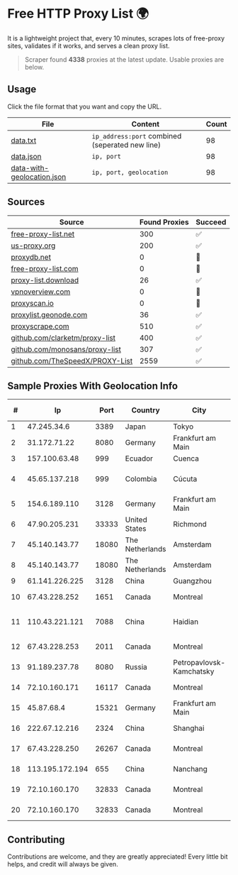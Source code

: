 
# Free HTTP Proxy List 🌍

It is a lightweight project that, every 10 minutes, scrapes lots of free-proxy sites, validates if it works, and serves a clean proxy list.


> Scraper found **4338** proxies at the latest update. Usable proxies are below.

## Usage

Click the file format that you want and copy the URL.


|File|Content|Count|
|----|-------|-----|
|[data.txt](https://raw.githubusercontent.com/themiralay/Proxy-List-World/master/data.txt)|`ip_address:port` combined (seperated new line)|98|
|[data.json](https://raw.githubusercontent.com/themiralay/Proxy-List-World/master/data.json)|`ip, port`|98|
|[data-with-geolocation.json](https://raw.githubusercontent.com/themiralay/Proxy-List-World/master/data-with-geolocation.json)|`ip, port, geolocation`|98|

## Sources

|Source|Found Proxies|Succeed|
|------|-------------|-------|
|[free-proxy-list.net](https://free-proxy-list.net)|300|✅|
|[us-proxy.org](https://www.us-proxy.org)|200|✅|
|[proxydb.net](http://proxydb.net)|0|🚫|
|[free-proxy-list.com](https://free-proxy-list.com/?page=&port=&type%5B%5D=http&type%5B%5D=https&up_time=0&search=Search)|0|🚫|
|[proxy-list.download](https://www.proxy-list.download/HTTP)|26|✅|
|[vpnoverview.com](https://vpnoverview.com/privacy/anonymous-browsing/free-proxy-servers)|0|🚫|
|[proxyscan.io](https://www.proxyscan.io)|0|🚫|
|[proxylist.geonode.com](https://proxylist.geonode.com/api/proxy-list?limit=300&page=1&sort_by=lastChecked&sort_type=desc&protocols=http,https)|36|✅|
|[proxyscrape.com](https://api.proxyscrape.com/v2/?request=displayproxies&protocol=http&timeout=10000&country=all&ssl=all&anonymity=all)|510|✅|
|[github.com/clarketm/proxy-list](https://raw.githubusercontent.com/clarketm/proxy-list/master/proxy-list-raw.txt)|400|✅|
|[github.com/monosans/proxy-list](https://raw.githubusercontent.com/monosans/proxy-list/main/proxies/http.txt)|307|✅|
|[github.com/TheSpeedX/PROXY-List](https://raw.githubusercontent.com/TheSpeedX/PROXY-List/master/http.txt)|2559|✅|


## Sample Proxies With Geolocation Info

|#|Ip|Port|Country|City|Internet Service Provider|
|-|--|----|-------|----|-------------------------|
|1|47.245.34.6|3389|Japan|Tokyo|Alibaba Cloud LLC|
|2|31.172.71.22|8080|Germany|Frankfurt am Main|Fornex Hosting S.L.|
|3|157.100.63.48|999|Ecuador|Cuenca|Ufinet Panama S.A.|
|4|45.65.137.218|999|Colombia|Cúcuta|Telecomunicaciones Del Catatumbo S.A.S|
|5|154.6.189.110|3128|Germany|Frankfurt am Main|haoxiangyun|
|6|47.90.205.231|33333|United States|Richmond|Alibaba.com LLC|
|7|45.140.143.77|18080|The Netherlands|Amsterdam|RoyaleHosting BV|
|8|45.140.143.77|18080|The Netherlands|Amsterdam|RoyaleHosting BV|
|9|61.141.226.225|3128|China|Guangzhou|Chinanet|
|10|67.43.228.252|1651|Canada|Montreal|GloboTech Communications|
|11|110.43.221.121|7088|China|Haidian|Beijing Kingsoft Cloud Internet Technology Co|
|12|67.43.228.253|2011|Canada|Montreal|GloboTech Communications|
|13|91.189.237.78|8080|Russia|Petropavlovsk-Kamchatsky|InterkamService Ltd|
|14|72.10.160.171|16117|Canada|Montreal|GloboTech Communications|
|15|45.87.68.4|15321|Germany|Frankfurt am Main|Cogent Communications|
|16|222.67.12.216|2324|China|Shanghai|China Telecom (Group)|
|17|67.43.228.250|26267|Canada|Montreal|GloboTech Communications|
|18|113.195.172.194|655|China|Nanchang|China Unicom CHINA169 Network|
|19|72.10.160.170|32833|Canada|Montreal|GloboTech Communications|
|20|72.10.160.170|32833|Canada|Montreal|GloboTech Communications|



## Contributing

Contributions are welcome, and they are greatly appreciated! Every
little bit helps, and credit will always be given.

